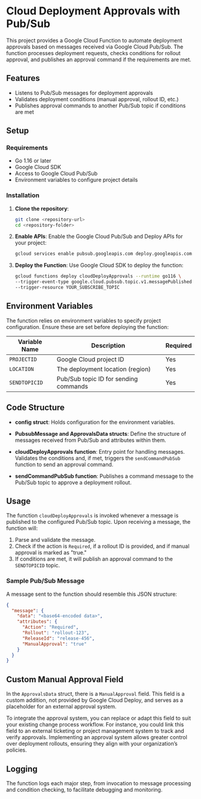 
# Cloud Deployment Approvals with Pub/Sub

This project provides a Google Cloud Function to automate deployment approvals
based on messages received via Google Cloud Pub/Sub.
The function processes deployment requests, checks conditions for rollout
approval, and publishes an approval command if the requirements are met.

## Features

*   Listens to Pub/Sub messages for deployment approvals
*   Validates deployment conditions (manual approval, rollout ID, etc.)
*   Publishes approval commands to another Pub/Sub topic if conditions are met

## Setup

### Requirements

*   Go 1.16 or later
*   Google Cloud SDK
*   Access to Google Cloud Pub/Sub
*   Environment variables to configure project details

### Installation

1.  **Clone the repository**:

    ```bash
    git clone <repository-url>
    cd <repository-folder>
    ```

2.  **Enable APIs**:
    Enable the Google Cloud Pub/Sub and Deploy APIs for your project:

    ```bash
    gcloud services enable pubsub.googleapis.com deploy.googleapis.com
    ```

3.  **Deploy the Function**:
    Use Google Cloud SDK to deploy the function:

    ```bash
    gcloud functions deploy cloudDeployApprovals --runtime go116 \
    --trigger-event-type google.cloud.pubsub.topic.v1.messagePublished \
    --trigger-resource YOUR_SUBSCRIBE_TOPIC
    ```

## Environment Variables

The function relies on environment variables to specify project configuration.
Ensure these are set before deploying the function:

| Variable Name  | Description                             | Required |
|----------------|-----------------------------------------|----------|
| `PROJECTID`    | Google Cloud project ID                 | Yes      |
| `LOCATION`     | The deployment location (region)        | Yes      |
| `SENDTOPICID`  | Pub/Sub topic ID for sending commands   | Yes      |

## Code Structure

*   **config struct**: Holds configuration for the environment variables.

*   **PubsubMessage and ApprovalsData structs**: Define the structure of
      messages received from Pub/Sub and attributes within them.

*   **cloudDeployApprovals function**: Entry point for handling messages.
    Validates the conditions and, if met, triggers the `sendCommandPubSub`
    function to send an approval command.

*   **sendCommandPubSub function**: Publishes a command message to the Pub/Sub
    topic to approve a deployment rollout.

## Usage

The function `cloudDeployApprovals` is invoked whenever a message is published
to the configured Pub/Sub topic. Upon receiving a message, the function will:

1.  Parse and validate the message.
2.  Check if the action is `Required`, if a rollout ID is provided, and if
    manual approval is marked as "true."
3.  If conditions are met, it will publish an approval command to the
    `SENDTOPICID` topic.

### Sample Pub/Sub Message

A message sent to the function should resemble this JSON structure:

```json
{
  "message": {
    "data": "<base64-encoded data>",
    "attributes": {
      "Action": "Required",
      "Rollout": "rollout-123",
      "ReleaseId": "release-456",
      "ManualApproval": "true"
    }
  }
}
```

## Custom Manual Approval Field

In the `ApprovalsData` struct, there is a `ManualApproval` field. This field is
a custom addition, not provided by Google Cloud Deploy, and serves as a
placeholder for an external approval system.

To integrate the approval system, you can replace or adapt this field to suit
your existing change process workflow. For instance, you could link this field
to an external ticketing or project management system to track and verify
approvals. Implementing an approval system allows greater control over deployment
rollouts, ensuring they align with your organization’s policies.

## Logging

The function logs each major step, from invocation to message processing and
condition checking, to facilitate debugging and monitoring.
